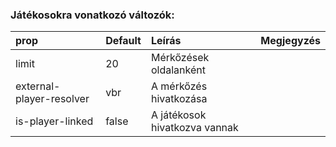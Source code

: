 ### Játékosokra vonatkozó változók:
| prop                     | Default | Leírás                        | Megjegyzés |
| :----------------------- | :------ | :---------------------------- | :--------- |
| limit                    | 20      | Mérkőzések oldalanként        |
| external-player-resolver | vbr     | A mérkőzés hivatkozása        |            |
| is-player-linked           | false   | A játékosok hivatkozva vannak |            |
